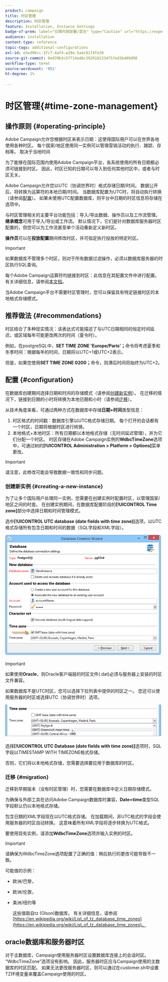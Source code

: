 ```yaml
---
product: campaign
title: 时区管理
description: 时区管理
feature: Installation, Instance Settings
badge-v7-prem: label="仅限内部部署/混合" type="Caution" url="https://experienceleague.adobe.com/docs/campaign-classic/using/installing-campaign-classic/architecture-and-hosting-models/hosting-models-lp/hosting-models.html?lang=zh-Hans" tooltip="仅适用于内部部署和混合部署"
audience: installation
content-type: reference
topic-tags: additional-configurations
exl-id: e5ed96cc-3fc7-4af4-a29e-5a4c81f4fe39
source-git-commit: 0ed70b3c57714ad6c3926181334f57ed3b409d98
workflow-type: tm+mt
source-wordcount: '951'
ht-degree: 1%

---
```


# 时区管理{#time-zone-management}



## 操作原则 {#operating-principle}

Adobe Campaign允许您根据时区来表示日期：这使得国际用户可以在世界各地使用各种时区。 每个国家/地区使用同一实例可以管理营销活动的执行、跟踪、存档等。 取决于当地时间

为了能够在国际范围内使用Adobe Campaign平台，各系统使用的所有日期都必须可链接到时区。 因此，时区已知的日期可以导入到任何其他时区中，或者与时区无关。

Adobe Campaign允许您以UTC（协调世界时）格式存储日期/时间。 数据公开后，将转换为运算符的本地日期/时间。 当数据库配置为UTC时，将自动执行转换（请参阅[配置](#configuration)）。 如果未使用UTC配置数据库，则平台中日期的时区信息将存储在选项中。

与时区管理相关的主要平台功能包括：导入/导出数据、操作员以及工作流管理。 **继承概念**&#x200B;可用于导入/导出或工作流。 默认情况下，它们是针对数据库服务器时区配置的，但您可以为工作流甚至单个活动重新定义新时区。

**操作员**&#x200B;可以在&#x200B;**投放配置**&#x200B;期间修改时区，并可指定执行投放的特定时区。

>[!IMPORTANT]
>
>如果数据库不管理多个时区，则对于所有数据过滤操作，必须以数据库服务器的时区执行SQL查询。

每个Adobe Campaign运算符均链接到时区：此信息在其配置文件中进行配置。 有关详细信息，请参阅[本文档](../../platform/using/access-management.md)。

当Adobe Campaign平台不需要时区管理时，您可以保留具有特定链接时区的本地格式存储模式。

## 推荐做法 {#recommendations}

时区结合了多种现实情况：该表达式可能描述了与UTC日期相同的恒定时间延迟，或区域每年可能更改两次的时间（夏令时）。

例如，在postgreSQL中，**SET TIME ZONE &#39;Europe/Paris&#39;；**&#x200B;命令将考虑夏季和冬季时间：根据每年的时间，日期将以UTC+1或UTC+2表示。

但是，如果您使用&#x200B;**SET TIME ZONE 0200；**&#x200B;命令，则滞后时间将始终为UTC+2。

## 配置 {#configuration}

在数据库创建期间选择日期和时间的存储模式（请参阅[创建新实例](#creating-a-new-instance)）。 在迁移的情况下，链接到日期的小时将转换为本地日期和小时（请参阅[迁移](#migration)）。

从技术角度来看，可通过两种方式在数据库中存储&#x200B;**日期+时间**&#x200B;类型信息：

1. 时区格式的时间戳：数据库引擎以UTC格式存储日期。 每个打开的会话都有一个时区，日期将根据时区进行转换。
1. 本地格式+本地时区：所有日期都以本地格式存储（无时间延迟管理），并为它们分配一个时区。 时区存储在Adobe Campaign实例的&#x200B;**WdbcTimeZone**&#x200B;选项中，可通过树的&#x200B;**[!UICONTROL Administration > Platform > Options]**&#x200B;菜单更改。

>[!IMPORTANT]
>
>请注意，此修改可能会导致数据一致性和同步问题。

### 创建新实例 {#creating-a-new-instance}

为了让多个国际用户处理同一实例，您需要在创建实例时配置时区，以管理国家/地区之间的时差。 在创建实例期间，在数据库配置阶段的&#x200B;**[!UICONTROL Time zone]**&#x200B;部分中选择日期和时间管理模式。

选中&#x200B;**[!UICONTROL UTC database (date fields with time zone)]**&#x200B;选项，以UTC格式存储所有包含日期和时间的数据（SQL字段和XML字段）。

![](assets/install_wz_select_utc_option.png)

>[!IMPORTANT]
>
>如果使用&#x200B;**Oracle**，则Oracle客户端层的时区文件(.dat)必须与服务器上安装的时区文件兼容。

如果数据库不是UTC时区，您可以选择下拉列表中提供的时区之一。 您还可以使用服务器的时区或选择UTC（协调世界时）选项。

![](assets/install_wz_unselect_utc_option.png)

选择&#x200B;**[!UICONTROL UTC Database (date fields with time zone)]**&#x200B;选项时，SQL字段以TIMESTAMP WITH TIMEZONE格式存储。

否则，它们将以本地格式存储，您需要选择要应用于数据库的时区。

### 迁移 {#migration}

迁移到早期版本（没有时区管理）时，您需要在数据库中定义日期存储模式。

为确保与外部工具在访问Adobe Campaign数据库时兼容，**Date+time**&#x200B;类型SQL字段默认仍以本地格式存储。

包含日期的XML字段现在以UTC格式存储。 在加载期间，非UTC格式的字段会使用服务器的时区自动转换。 这意味着所有XML字段将逐步转换为UTC格式。

要使用现有实例，请添加&#x200B;**WdbcTimeZone**&#x200B;选项并输入实例的时区。

>[!IMPORTANT]
>
>请确保为WdbcTimeZone选项配置了正确的值：稍后执行的更改可能导致不一致。

可能值的示例：

* 欧洲/巴黎，
* 欧洲/伦敦，
* 美洲/纽约等

  这些值取自tz (Olson)数据库。 有关详细信息，请参阅[https://en.wikipedia.org/wiki/List_of_tz_database_time_zones](https://en.wikipedia.org/wiki/List_of_tz_database_time_zones)。

## oracle数据库和服务器时区

对于主数据库，Campaign使用服务器时区设置数据库连接上的会话时区。 “WdbcTimeZone”选项没有影响。 因此，服务器时区应与Campaign使用的主数据库的时区匹配。 如果无法更改服务器时区，则可以通过在customer.sh中设置TZ环境变量来覆盖Campaign使用的时区。